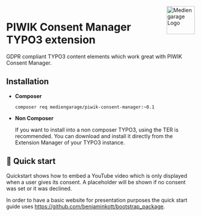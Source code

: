<a href="https://mdngrg.de/">
    <img src="https://mdngrg.de/fileadmin/Logo-visitenkarten.png" alt="Mediengarage Logo" title="Mediengarage" align="right" height="75" />
</a>

# PIWIK Consent Manager TYPO3 extension

GDPR compliant TYPO3 content elements which work great with PIWIK Consent Manager.

## Installation

- **Composer**

    ```shell
    composer req mediengarage/piwik-consent-manager:~0.1
    ```
- **Non Composer**

    If you want to install into a non composer TYPO3, using the TER is recommended. You can download and install it directly from the Extension Manager of your TYPO3 instance.

[//]: # (    - [Documentation]&#40;https://www.gatsbyjs.com/docs/?utm_source=starter&utm_medium=readme&utm_campaign=minimal-starter&#41;)

## 🚀 Quick start

Quickstart shows how to embed a YouTube video which is only displayed when a user gives its consent.
A placeholder will be shown if no consent was set or it was declined.

In order to have a basic website for presentation purposes the quick start guide uses https://github.com/benjaminkott/bootstrap_package.


